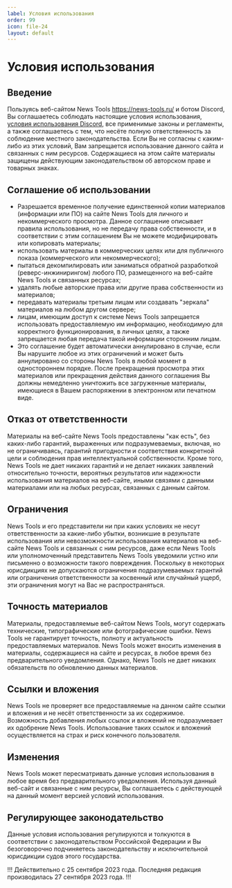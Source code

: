 ```yaml
---
label: Условия использования
order: 99
icon: file-24
layout: default
---
```

# Условия использования

## Введение
Пользуясь веб-сайтом News Tools https://news-tools.ru/ и ботом Discord, Вы соглашаетесь соблюдать настоящие условия использования, [условия использования Discord](https://discord.com/terms), все применимые законы и регламенты, а также соглашаетесь с тем, что несёте полную ответственность за соблюдение местного законодательства. Если Вы не согласны с каким-либо из этих условий, Вам запрещается использование данного сайта и связанных с ним ресурсов. Содержащиеся на этом сайте материалы защищены действующим законодательством об авторском праве и товарных знаках.

## Соглашение об использовании
- Разрешается временное получение единственной копии материалов (информации или ПО) на сайте News Tools для личного и некоммерческого просмотра. Данное соглашение описывает правила использования, но не передачу права собственности, и в соответствии с этим соглашением Вы не можете модифицировать или копировать материалы;
- использовать материалы в коммерческих целях или для публичного показа (коммерческого или некоммерческого);
- пытаться декомпилировать или заниматься обратной разработкой (реверс-инжинирингом) любого ПО, размещенного на веб-сайте News Tools и связанных ресурсах;
- удалять любые авторские права или другие права собственности из материалов;
- передавать материалы третьим лицам или создавать "зеркала" материалов на любом другом сервере;
- лицам, имеющим доступ к системе News Tools запрещается использовать предоставляемую им информацию, необходимую для корректного функционирования, в личных целях, а также запрещается любая передача такой информации сторонним лицам.
- Это соглашение будет автоматически аннулировано в случае, если Вы нарушите любое из этих ограничений и может быть аннулировано со стороны News Tools в любой момент в одностороннем порядке. После прекращения просмотра этих материалов или прекращения действия данного соглашения Вы должны немедленно уничтожить все загруженные материалы, имеющиеся в Вашем распоряжении в электронном или печатном виде.

## Отказ от ответственности
Материалы на веб-сайте News Tools предоставлены "как есть", без каких-либо гарантий, выраженных или подразумеваемых, включая, но не ограничиваясь, гарантий пригодности и соответствия конкретной цели и соблюдения прав интеллектуальной собственности.
Кроме того, News Tools не дает никаких гарантий и не делает никаких заявлений относительно точности, вероятных результатов или надежности использования материалов на веб-сайте, иными связями с данными материалами или на любых ресурсах, связанных с данным сайтом.

## Ограничения
News Tools и его представители ни при каких условиях не несут ответственности за какие-либо убытки, возникшие в результате использования или невозможности использования материалов на веб-сайте News Tools и связанных с ним ресурсов, даже если News Tools или уполномоченный представитель News Tools уведомили устно или письменно о возможности такого повреждения. Поскольку в некоторых юрисдикциях не допускаются ограничения подразумеваемых гарантий или ограничения ответственности за косвенный или случайный ущерб, эти ограничения могут на Вас не распространяться.

## Точность материалов
Материалы, предоставляемые веб-сайтом News Tools, могут содержать технические, типографические или фотографические ошибки. News Tools не гарантирует точность, полноту и актуальность предоставляемых материалов. News Tools может вносить изменения в материалы, содержащиеся на сайте и ресурсах, в любое время без предварительного уведомления. Однако, News Tools не дает никаких обязательств по обновлению данных материалов.

## Ссылки и вложения
News Tools не проверяет все предоставляемые на данном сайте ссылки и вложения и не несёт ответственности за их содержимое. Возможность добавления любых ссылок и вложений не подразумевает их одобрение News Tools. Использование таких ссылок и вложений осуществляется на страх и риск конечного пользователя.

## Изменения
News Tools может пересматривать данные условия использования в любое время без предварительного уведомления. Используя данный веб-сайт и связанные с ним ресурсы, Вы соглашаетесь с действующей на данный момент версией условий использования.

## Регулирующее законодательство
Данные условия использования регулируются и толкуются в соответствии с законодательством Российской Федерации и Вы безоговорочно подчиняетесь законодательству и исключительной юрисдикции судов этого государства.

!!!
Действительно с 25 сентября 2023 года.
Последняя редакция производилась 27 сентября 2023 года.
!!!